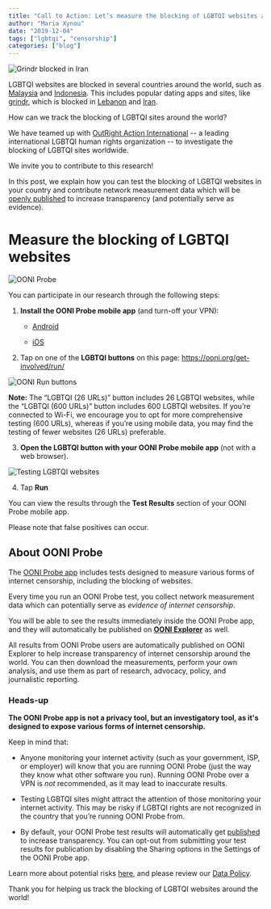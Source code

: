 ```yaml
---
title: "Call to Action: Let’s measure the blocking of LGBTQI websites around the world!"
author: "Maria Xynou"
date: "2019-12-04"
tags: ["lgbtqi", "censorship"]
categories: ["blog"]
---
```


![Grindr blocked in Iran](/post/lgbtqi-site-testing/confirmed-blocked-measurement.png)

LGBTQI websites are blocked in several countries around the world, such
as
[Malaysia](https://sinarproject.org/digital-rights/updates/online-lgbt-censorship-malaysia)
and
[Indonesia](https://ooni.io/post/indonesia-internet-censorship/#lgbt).
This includes popular dating apps and sites, like
[grindr](https://www.grindr.com/), which is blocked in
[Lebanon](https://www.amnesty.org/en/latest/news/2019/05/lebanon-ban-on-gay-dating-app-grindr-a-blow-for-sexual-rights-and-freedom/)
and
[Iran](https://ooni.io/post/iran-internet-censorship/#human-rights-issues).

How can we track the blocking of LGBTQI sites around the world?

We have teamed up with [OutRight Action International](https://outrightinternational.org/) -- a leading international LGBTQI human rights organization -- to investigate the blocking of LGBTQI sites worldwide.

We invite you to contribute to this research!

In this post, we explain how you can test the blocking of LGBTQI
websites in your country and contribute network measurement data which
will be [openly published](https://explorer.ooni.org/) to increase
transparency (and potentially serve as evidence).

# Measure the blocking of LGBTQI websites

![OONI Probe](/post/lgbtqi-site-testing/dashboard.png)

You can participate in our research through the following steps:

1. **Install the OONI Probe mobile app** (and turn-off your VPN):

    * [Android](https://play.google.com/store/apps/details?id=org.openobservatory.ooniprobe)

    * [iOS](https://itunes.apple.com/us/app/id1199566366)

2. Tap on one of the **LGBTQI buttons** on this page: https://ooni.org/get-involved/run/

![OONI Run buttons](/post/lgbtqi-site-testing/ooni-run-buttons.jpg)

**Note:** The “LGBTQI (26 URLs)” button includes 26 LGBTQI websites,
while the “LGBTQI (600 URLs)” button includes 600 LGBTQI websites. If
you’re connected to Wi-Fi, we encourage you to opt for more
comprehensive testing (600 URLs), whereas if you’re using mobile data,
you may find the testing of fewer websites (26 URLs) preferable.

3. **Open the LGBTQI button with your OONI Probe mobile app** (not with a web browser).

![Testing LGBTQI websites](/post/lgbtqi-site-testing/lgbtqi-site-testing.jpeg)

4.  Tap **Run**

You can view the results through the **Test Results** section of your
OONI Probe mobile app.

Please note that false positives can occur.

## About OONI Probe

The [OONI Probe app](https://ooni.org/install/) includes tests
designed to measure various forms of internet censorship, including the
blocking of websites.

Every time you run an OONI Probe test, you collect network measurement
data which can potentially serve as *evidence of internet censorship*.

You will be able to see the results immediately inside the OONI Probe
app, and they will automatically be published on **[OONI Explorer](https://explorer.ooni.org/)** as well.

All results from OONI Probe users are automatically published on
OONI Explorer to help increase transparency of internet censorship
around the world. You can then download the measurements, perform your
own analysis, and use them as part of research, advocacy, policy, and
journalistic reporting.

### Heads-up

**The OONI Probe app is not a privacy tool, but an investigatory tool,
as it's designed to expose various forms of internet censorship.**

Keep in mind that:

* Anyone monitoring your internet activity (such as your government,
ISP, or employer) will know that you are running OONI Probe (just
the way they know what other software you run). Running OONI Probe
over a VPN is *not* recommended, as it may lead to
inaccurate results.

* Testing LGBTQI sites might attract the attention of those monitoring
your internet activity. This may be risky if LGBTQI rights are not
recognized in the country that you’re running OONI Probe from.

* By default, your OONI Probe test results will automatically get
[published](https://ooni.org/data/) to increase transparency.
You can opt-out from submitting your test results for publication
by disabling the Sharing options in the Settings of the OONI
Probe app.

Learn more about potential risks [here](https://ooni.io/about/risks/), and
please review our [Data Policy](https://ooni.org/about/data-policy/).

Thank you for helping us track the blocking of LGBTQI websites around the world!
